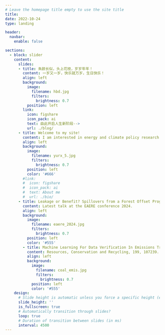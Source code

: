 ```yaml
---
# Leave the homepage title empty to use the site title
title:
date: 2022-10-24
type: landing

header:
  navbar:
    enable: false

sections:
  - block: slider
    content:
      slides:
      - title: 朱颜长似，头上花枝，岁岁年年！
        content: 一岁又一岁，快乐就万岁，生日快乐！
        align: left
        background:
          image:
            filename: hbd.jpg
            filters:
              brightness: 0.7
          position: left
        link:
          icon: figshare
          icon_pack: ai
          text: 由此开启人生新阶段-->
          url: ./blog/
      - title: Welcome to my site!
        content: I am interested in energy and climate policy research.
        align: left
        background:
          image:
            filename: yurx_5.jpg
            filters:
              brightness: 0.7
          position: left
          color: '#666'
        #link:
        #  icon: figshare
        #  icon_pack: ai
        #  text: About me
        #  url: ./bio/
      - title: Leakage or Benefit? Spillovers from a Forest Offset Program in China
        content: Latest talk at the EAERE conference 2024.
        align: left
        background:
          image:
            filename: eaere_2024.jpg
            filters:
              brightness: 0.7
          position: left
          color: '#555'
        - title: Machine Learning For Data Verification In Emissions Trading System
          content: Resources, Conservation and Recycling, 199, 107239.
          align: left
          background:
            image:
              filename: coal_emis.jpg
              filters:
                brightness: 0.7
            position: left
            color: '#555'
    design:
      # Slide height is automatic unless you force a specific height (e.g. '400px')
      slide_height: ''
      is_fullscreen: true
      # Automatically transition through slides?
      loop: true
      # Duration of transition between slides (in ms)
      interval: 4500
---
```

